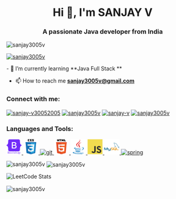 

<h1 align="center">Hi 👋, I'm SANJAY V</h1>
<h3 align="center">A passionate Java developer from India</h3>

<p align="left"> <img src="https://komarev.com/ghpvc/?username=sanjay3005v&label=Profile%20views&color=0e75b6&style=flat" alt="sanjay3005v" /> </p>

<p align="left"> <a href="https://github.com/ryo-ma/github-profile-trophy"><img src="https://github-profile-trophy.vercel.app/?username=sanjay3005v" alt="sanjay3005v" /></a> </p>
- 🌱 I’m currently learning **Java Full Stack **

- 📫 How to reach me **sanjay3005v@gmail.com**

<h3 align="left">Connect with me:</h3>
<p align="left">
<a href="https://linkedin.com/in/sanjay-v30052005" target="blank"><img align="center" src="https://raw.githubusercontent.com/rahuldkjain/github-profile-readme-generator/master/src/images/icons/Social/linked-in-alt.svg" alt="sanjay-v30052005" height="30" width="40" /></a>
<a href="https://www.hackerrank.com/sanjay3005v" target="blank"><img align="center" src="https://raw.githubusercontent.com/rahuldkjain/github-profile-readme-generator/master/src/images/icons/Social/hackerrank.svg" alt="sanjay3005v" height="30" width="40" /></a>
<a href="https://www.leetcode.com/sanjay-v" target="blank"><img align="center" src="https://raw.githubusercontent.com/rahuldkjain/github-profile-readme-generator/master/src/images/icons/Social/leet-code.svg" alt="sanjay-v" height="30" width="40" /></a>
<a href="https://auth.geeksforgeeks.org/user/sanjay3005v" target="blank"><img align="center" src="https://raw.githubusercontent.com/rahuldkjain/github-profile-readme-generator/master/src/images/icons/Social/geeks-for-geeks.svg" alt="sanjay3005v" height="30" width="40" /></a>
</p>

<h3 align="left">Languages and Tools:</h3>
<p align="left"> <a href="https://getbootstrap.com" target="_blank" rel="noreferrer"> <img src="https://raw.githubusercontent.com/devicons/devicon/master/icons/bootstrap/bootstrap-plain-wordmark.svg" alt="bootstrap" width="40" height="40"/> </a> <a href="https://www.w3schools.com/css/" target="_blank" rel="noreferrer"> <img src="https://raw.githubusercontent.com/devicons/devicon/master/icons/css3/css3-original-wordmark.svg" alt="css3" width="40" height="40"/> </a> <a href="https://git-scm.com/" target="_blank" rel="noreferrer"> <img src="https://www.vectorlogo.zone/logos/git-scm/git-scm-icon.svg" alt="git" width="40" height="40"/> </a> <a href="https://www.w3.org/html/" target="_blank" rel="noreferrer"> <img src="https://raw.githubusercontent.com/devicons/devicon/master/icons/html5/html5-original-wordmark.svg" alt="html5" width="40" height="40"/> </a> <a href="https://www.java.com" target="_blank" rel="noreferrer"> <img src="https://raw.githubusercontent.com/devicons/devicon/master/icons/java/java-original.svg" alt="java" width="40" height="40"/> </a> <a href="https://developer.mozilla.org/en-US/docs/Web/JavaScript" target="_blank" rel="noreferrer"> <img src="https://raw.githubusercontent.com/devicons/devicon/master/icons/javascript/javascript-original.svg" alt="javascript" width="40" height="40"/> </a> <a href="https://www.mysql.com/" target="_blank" rel="noreferrer"> <img src="https://raw.githubusercontent.com/devicons/devicon/master/icons/mysql/mysql-original-wordmark.svg" alt="mysql" width="40" height="40"/> </a> <a href="https://spring.io/" target="_blank" rel="noreferrer"> <img src="https://www.vectorlogo.zone/logos/springio/springio-icon.svg" alt="spring" width="40" height="40"/> </a> </p>

<p><img align="left" src="https://github-readme-stats.vercel.app/api/top-langs?username=sanjay3005v&show_icons=true&locale=en&layout=compact" alt="sanjay3005v" /></p>

<p>&nbsp;<img align="center" src="https://github-readme-stats.vercel.app/api?username=sanjay3005v&show_icons=true&locale=en" alt="sanjay3005v" /></p>

![LeetCode Stats](https://leetcard.jacoblin.cool/sanjay-v?theme=dark&font=source_code_pro&ext=heatmap)

<p><img align="center" src="https://github-readme-streak-stats.herokuapp.com/?user=sanjay3005v&" alt="sanjay3005v" /></p>

